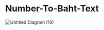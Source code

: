 # Number-To-Baht-Text

![Untitled Diagram (10)](https://user-images.githubusercontent.com/15135199/97607619-cbd81880-1a43-11eb-8ad1-d4092b5f1e11.png)
